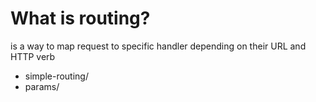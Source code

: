 # What is routing?
is a way to map request to specific handler depending on their
URL and HTTP verb

- simple-routing/
- params/
